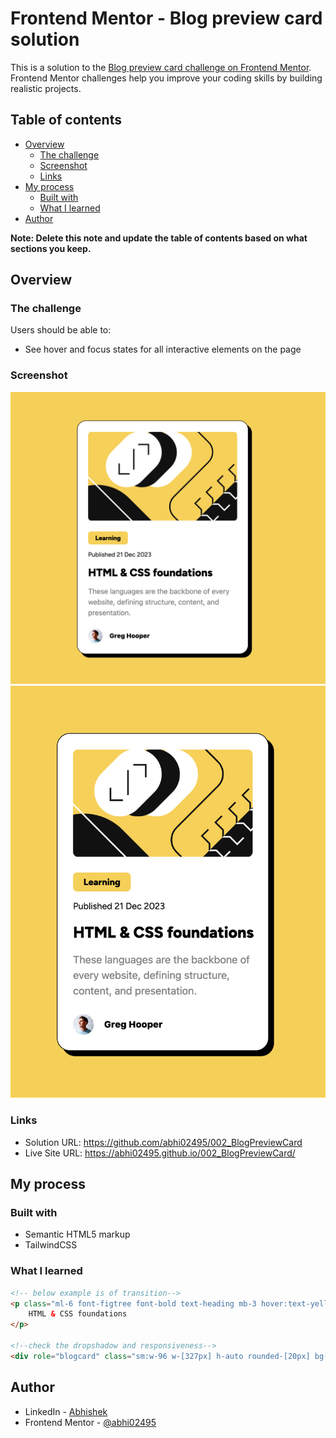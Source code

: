 # Frontend Mentor - Blog preview card solution

This is a solution to the [Blog preview card challenge on Frontend Mentor](https://www.frontendmentor.io/challenges/blog-preview-card-ckPaj01IcS). Frontend Mentor challenges help you improve your coding skills by building realistic projects. 

## Table of contents

- [Overview](#overview)
  - [The challenge](#the-challenge)
  - [Screenshot](#screenshot)
  - [Links](#links)
- [My process](#my-process)
  - [Built with](#built-with)
  - [What I learned](#what-i-learned)
- [Author](#author)

**Note: Delete this note and update the table of contents based on what sections you keep.**

## Overview

### The challenge

Users should be able to:

- See hover and focus states for all interactive elements on the page

### Screenshot

![Desktop-design](./assets/images/desktop-screenshot.png)
![Mobile-design](./assets/images/mobile-screenshot.png)

### Links

- Solution URL: https://github.com/abhi02495/002_BlogPreviewCard
- Live Site URL: https://abhi02495.github.io/002_BlogPreviewCard/

## My process

### Built with

- Semantic HTML5 markup
- TailwindCSS

### What I learned

```html
<!-- below example is of transition-->
<p class="ml-6 font-figtree font-bold text-heading mb-3 hover:text-yellow transition ease-in-out delay-150 cursor-pointer">
    HTML & CSS foundations
</p>

<!--check the dropshadow and responsiveness-->
<div role="blogcard" class="sm:w-96 w-[327px] h-auto rounded-[20px] bg-white border drop-shadow-[8px_8px_0_rgba(0,0,0,1)]">
```

## Author

- LinkedIn - [Abhishek](https://www.linkedin.com/in/abhishek-shubham-634101126/)
- Frontend Mentor - [@abhi02495](https://www.frontendmentor.io/profile/abhi02495)


